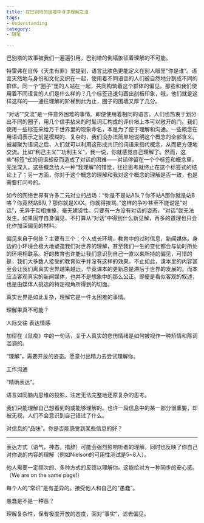 ```yaml
---
title: 在巴别塔的废墟中寻求理解之道
tags:
- Understanding
category:
- 随笔

---
```


巴别塔的故事被我们一遍遍引用，巴别塔的倒塌象征着理解的不可能。

特雷弗在自传《天生有罪》里提到，语言比肤色更能定义在别人眼里“你是谁”。语言天然地与身份和文化交织在一起，使用着不同语言的人们被自然地分割成不同的群体。同一个“圈子”里的人站在一起，共同构筑着这个群体的偏见。那些和我们使用着不同语言的人们是什么样的？几个标签迅速勾画出刻板印象，哦，他们就是这样这样的——通往理解的阶梯到此为止，圈子的围墙又厚了几分。

“对话”“交流”是一件意外困难的事情。即便使用着相同的语言，人们也热衷于划分出不同的圈子，用几个信手拈来的时髦词汇构成的评价堵上本可以敞开的门。我们使用一些标签来给万千世界里的现象命名，本是为了便于理解和沟通。一些概念在用语词表示之前是模糊的、复杂的，我们没办法简单地说明这个概念的全部含义。被凝聚为语词之后，人们就可以利用这形成共识的词语来指代概念，从而更方便地交流。比如“利己主义”“功利主义”，我一说，你就感觉自己理解了。然而，这些“标签”式的词语却反而造成了对话的困难——对话停留在一个个标签和概念里，无法深入。这些概念给人一种“我理解”的错觉，往往思考就终止在这个标签式的结论上了；另一方面，你对于这个概念的理解和我对这个概念的理解是否一致，也是需要打问号的。

如今的网络世界有许多二元对立的战场：“你是不是站A队？你不站A那你就是站B咯？你竟然站B队？那你就是XXX。你就得挨骂。”这样的争吵甚至不能说是“对话”，无异于互相推搡，毫无建设性。只要有一方没有对话的姿态，“对话”就无法发生。如果固守自身偏见、不打算从“对话”中得到什么新见解，再多的道理也只会化作加深偏见的材料。

偏见来自于何处？主要有三个：个人成长环境，教育中的过时信息，新闻媒体。身边的小环境会极大地塑造我们对世界的理解，甚至我们一生的变化都会与幼时所处的环境相联系。好的教育也许能让我们意识到自己一直以来所持的偏见，可惜的是，我们大多数人接受的教育似乎并没有这样的效果。不止如此，课本里的内容甚至会让我们离真实世界越来越远，毕竟课本的更新总是滞后于世界的发展的。而本应当客观真实的新闻媒体，也并不是想象中的那么公正。即便是看似客观的叙述，也是由媒体人挑选的特定视角所得到的切面。

真实世界是如此复杂，理解它是一件太困难的事情。

理解果真不可能？

人际交往 表达情感

加缪在《鼠疫》中的一句话，关于人真实的悲伤情绪是如何被视作一种矫情和陈词滥调的。

“理解”，需要开放的姿态。愿意付出精力去尝试理解你。

工作沟通

“精确表达”。

语言如同脑内思维的投影，注定无法完整地还原复杂的思考。

我们只能理解自己想看到的或能够理解的。也许一段信息中的某一部分很重要，却被无视，人们不会意识到自己错过了什么。 

对信息的“品味”。你是否能感受到某些信息的好？



----



表达方式（语气，神态，措辞）可能会强烈影响听者的理解，同时也反映了你自己对你说的内容的理解（例如Nielson的可用性测试是5~8人）。

他人需要一定频次的、多种方式的反馈以理解你。这能给对方一种同步的安心感。（We are on the same page!）

每个人的“常识”是有差异的。接受他人和自己的“愚蠢”。

愚蠢是不是一种恶？

理解复杂性，保有极度开放的态度，面对“事实”，滤去偏见。



